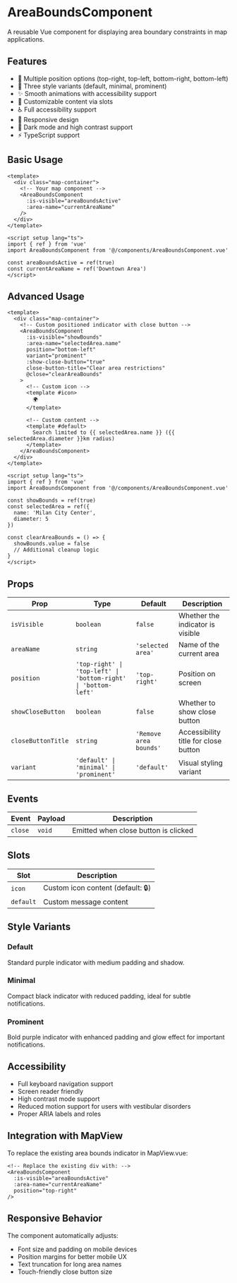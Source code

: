 # AreaBoundsComponent

A reusable Vue component for displaying area boundary constraints in map applications.

## Features

- 🎨 Multiple position options (top-right, top-left, bottom-right, bottom-left)
- 🎯 Three style variants (default, minimal, prominent)
- ✨ Smooth animations with accessibility support
- 🔧 Customizable content via slots
- ♿ Full accessibility support
- 📱 Responsive design
- 🌙 Dark mode and high contrast support
- ⚡ TypeScript support

## Basic Usage

```vue
<template>
  <div class="map-container">
    <!-- Your map component -->
    <AreaBoundsComponent 
      :is-visible="areaBoundsActive"
      :area-name="currentAreaName"
    />
  </div>
</template>

<script setup lang="ts">
import { ref } from 'vue'
import AreaBoundsComponent from '@/components/AreaBoundsComponent.vue'

const areaBoundsActive = ref(true)
const currentAreaName = ref('Downtown Area')
</script>
```

## Advanced Usage

```vue
<template>
  <div class="map-container">
    <!-- Custom positioned indicator with close button -->
    <AreaBoundsComponent 
      :is-visible="showBounds"
      :area-name="selectedArea.name"
      position="bottom-left"
      variant="prominent"
      :show-close-button="true"
      close-button-title="Clear area restrictions"
      @close="clearAreaBounds"
    >
      <!-- Custom icon -->
      <template #icon>
        🌍
      </template>
      
      <!-- Custom content -->
      <template #default>
        Search limited to {{ selectedArea.name }} ({{ selectedArea.diameter }}km radius)
      </template>
    </AreaBoundsComponent>
  </div>
</template>

<script setup lang="ts">
import { ref } from 'vue'
import AreaBoundsComponent from '@/components/AreaBoundsComponent.vue'

const showBounds = ref(true)
const selectedArea = ref({
  name: 'Milan City Center',
  diameter: 5
})

const clearAreaBounds = () => {
  showBounds.value = false
  // Additional cleanup logic
}
</script>
```

## Props

| Prop | Type | Default | Description |
|------|------|---------|-------------|
| `isVisible` | `boolean` | `false` | Whether the indicator is visible |
| `areaName` | `string` | `'selected area'` | Name of the current area |
| `position` | `'top-right' \| 'top-left' \| 'bottom-right' \| 'bottom-left'` | `'top-right'` | Position on screen |
| `showCloseButton` | `boolean` | `false` | Whether to show close button |
| `closeButtonTitle` | `string` | `'Remove area bounds'` | Accessibility title for close button |
| `variant` | `'default' \| 'minimal' \| 'prominent'` | `'default'` | Visual styling variant |

## Events

| Event | Payload | Description |
|-------|---------|-------------|
| `close` | `void` | Emitted when close button is clicked |

## Slots

| Slot | Description |
|------|-------------|
| `icon` | Custom icon content (default: 🔒) |
| `default` | Custom message content |

## Style Variants

### Default
Standard purple indicator with medium padding and shadow.

### Minimal
Compact black indicator with reduced padding, ideal for subtle notifications.

### Prominent
Bold purple indicator with enhanced padding and glow effect for important notifications.

## Accessibility

- Full keyboard navigation support
- Screen reader friendly
- High contrast mode support
- Reduced motion support for users with vestibular disorders
- Proper ARIA labels and roles

## Integration with MapView

To replace the existing area bounds indicator in MapView.vue:

```vue
<!-- Replace the existing div with: -->
<AreaBoundsComponent 
  :is-visible="areaBoundsActive"
  :area-name="currentAreaName"
  position="top-right"
/>
```

## Responsive Behavior

The component automatically adjusts:
- Font size and padding on mobile devices
- Position margins for better mobile UX
- Text truncation for long area names
- Touch-friendly close button size
